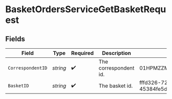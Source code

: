 # BasketOrdersServiceGetBasketRequest


## Fields

| Field                               | Type                                | Required                            | Description                         | Example                             |
| ----------------------------------- | ----------------------------------- | ----------------------------------- | ----------------------------------- | ----------------------------------- |
| `CorrespondentID`                   | *string*                            | :heavy_check_mark:                  | The correspondent id.               | 01HPMZZM6RKMVZA1JQ63RQKJRP          |
| `BasketID`                          | *string*                            | :heavy_check_mark:                  | The basket id.                      | fffd326-72fa-4d2b-bd1f-45384fe5d521 |